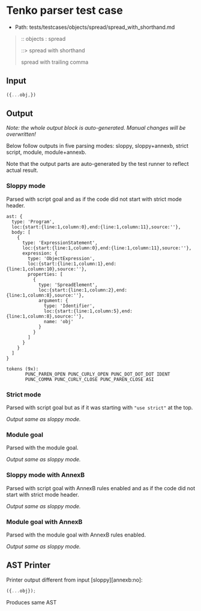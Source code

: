 # Tenko parser test case

- Path: tests/testcases/objects/spread/spread_with_shorthand.md

> :: objects : spread
>
> ::> spread with shorthand
>
> spread with trailing comma


## Input

`````js
({...obj,})
`````

## Output

_Note: the whole output block is auto-generated. Manual changes will be overwritten!_

Below follow outputs in five parsing modes: sloppy, sloppy+annexb, strict script, module, module+annexb.

Note that the output parts are auto-generated by the test runner to reflect actual result.

### Sloppy mode

Parsed with script goal and as if the code did not start with strict mode header.

`````
ast: {
  type: 'Program',
  loc:{start:{line:1,column:0},end:{line:1,column:11},source:''},
  body: [
    {
      type: 'ExpressionStatement',
      loc:{start:{line:1,column:0},end:{line:1,column:11},source:''},
      expression: {
        type: 'ObjectExpression',
        loc:{start:{line:1,column:1},end:{line:1,column:10},source:''},
        properties: [
          {
            type: 'SpreadElement',
            loc:{start:{line:1,column:2},end:{line:1,column:8},source:''},
            argument: {
              type: 'Identifier',
              loc:{start:{line:1,column:5},end:{line:1,column:8},source:''},
              name: 'obj'
            }
          }
        ]
      }
    }
  ]
}

tokens (9x):
       PUNC_PAREN_OPEN PUNC_CURLY_OPEN PUNC_DOT_DOT_DOT IDENT
       PUNC_COMMA PUNC_CURLY_CLOSE PUNC_PAREN_CLOSE ASI
`````

### Strict mode

Parsed with script goal but as if it was starting with `"use strict"` at the top.

_Output same as sloppy mode._

### Module goal

Parsed with the module goal.

_Output same as sloppy mode._

### Sloppy mode with AnnexB

Parsed with script goal with AnnexB rules enabled and as if the code did not start with strict mode header.

_Output same as sloppy mode._

### Module goal with AnnexB

Parsed with the module goal with AnnexB rules enabled.

_Output same as sloppy mode._

## AST Printer

Printer output different from input [sloppy][annexb:no]:

````js
({...obj});
````

Produces same AST
